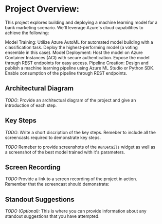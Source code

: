 # Project Overview:

This project explores building and deploying a machine learning model for a bank marketing scenario. We'll leverage Azure's cloud capabilities to achieve the following:

Model Training:
Utilize Azure AutoML for automated model building with a classification task.
Deploy the highest-performing model (a voting ensemble in this case).
Model Deployment:
Host the model on Azure Container Instances (ACI) with secure authentication.
Expose the model through REST endpoints for easy access.
Pipeline Creation:
Design and publish a machine learning pipeline using Azure ML Studio or Python SDK.
Enable consumption of the pipeline through REST endpoints.

## Architectural Diagram
*TODO*: Provide an architectual diagram of the project and give an introduction of each step.

## Key Steps
*TODO*: Write a short discription of the key steps. Remeber to include all the screencasts required to demonstrate key steps. 

*TODO* Remeber to provide screenshots of the `RunDetails` widget as well as a screenshot of the best model trained with it's parameters.

## Screen Recording
*TODO* Provide a link to a screen recording of the project in action. Remember that the screencast should demonstrate:

## Standout Suggestions
*TODO (Optional):* This is where you can provide information about any standout suggestions that you have attempted.
